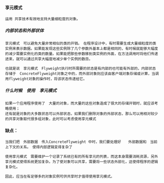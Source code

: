 #### 享元模式


    运用 共享技术有效地支持大量细粒度的对象。


##### 内部状态和外部状体

    享元模式　可以避免大量非常相似的类的开销。　在程序设计中，有时需要生成大量细粒度的类实例来表示数据。如果能发现这些实例除了几个参数外基本上都是相同的，有时候就能够大幅度的减少需要实例化的类的数量。如果能把那些参数移到类实例的外面，在方法调用时将他们传递进来，就可以通过共享大幅度地减少单个实例的数目。 

    也就是说　享元模式　Flyweight执行时所需要的状态是有内部的也可能有外部的，内部状态存储于　ConcreteFlyweight对象之中的，而外部对象则应该由客户端对象存储或计算，当调用flyweight对象的操作时，将该状态传递给它。



##### 什么时候　使用　享元模式

    如果一个应用程序使用了　大量的对象，而大量的这些对象造成了很大的存储开销时，就应该考略使用；
    还有就是对象的大多数状态可以外部状态，如果我们删除对象的外部状态，那么可以用相对较少的共享对象取代很多组对象，此时可以考虑使用享元模式

#### 缺点：
    当我们把　外部数据　传入ConcreteFlyweight 中时，我们要处理好　　外部数据和　当前　上下文的关系。　使得内部逻辑变得复杂了

    使用享元模式　需要维护一个记录了系统已有的所有享元的列表，而这本身需要消耗资源，另外享元模式使得系统更加复杂。为了使对象可以共享，需要将一些状态外部化，这使得程序的逻辑复杂化。

    因此，应当在有足够多的对象实例可供共享时才值得使用享元模式。

    
